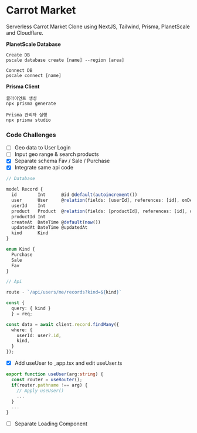 # Carrot Market

Serverless Carrot Market Clone using NextJS, Tailwind, Prisma, PlanetScale and Cloudflare.

**PlanetScale Database**

```
Create DB
pscale database create [name] --region [area]

Connect DB
pscale connect [name]
```

**Prisma Client**

```
클라이언트 생성
npx prisma generate

Prisma 관리자 실행
npx prisma studio
```

### Code Challenges

- [ ] Geo data to User Login
- [ ] Input geo range & search products
- [x] Separate schema Fav / Sale / Purchase
- [x] Integrate same api code

```typescript
// Database

model Record {
  id        Int      @id @default(autoincrement())
  user      User     @relation(fields: [userId], references: [id], onDelete: Cascade)
  userId    Int
  product   Product  @relation(fields: [productId], references: [id], onDelete: Cascade)
  productId Int
  createAt  DateTime @default(now())
  updatedAt DateTime @updatedAt
  kind      Kind
}

enum Kind {
  Purchase
  Sale
  Fav
}

// Api

route - `/api/users/me/records?kind=${kind}`

const {
  query: { kind }
  } = req;

const data = await client.record.findMany({
  where: {
    userId: user?.id,
    kind,
  }
});
```

- [x] Add useUser to \_app.tsx and edit useUser.ts

```typescript
export function useUser(arg:string) {
  const router = useRouter();
  if(router.pathname !== arg) {
    // Apply useUser()
    ...
  }
  ...
}
```

- [ ] Separate Loading Component
